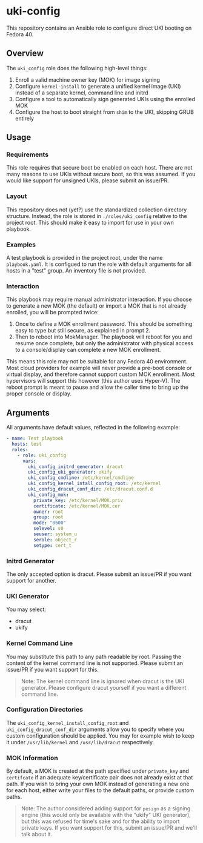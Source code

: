 # uki-config

This repository contains an Ansible role to configure direct UKI booting on Fedora 40.

## Overview

The `uki_config` role does the following high-level things:

1. Enroll a valid machine owner key (MOK) for image signing
2. Configure `kernel-install` to generate a unified kernel image (UKI) instead of a separate
   kernel, command line and initrd
3. Configure a tool to automatically sign generated UKIs using the enrolled MOK
4. Configure the host to boot straight from `shim` to the UKI, skipping GRUB entirely

## Usage

### Requirements

This role requires that secure boot be enabled on each host. There are not many reasons to
use UKIs without secure boot, so this was assumed. If you would like support for unsigned
UKIs, please submit an issue/PR.

### Layout

This repository does not (yet?) use the standardized collection directory structure. Instead,
the role is stored in `./roles/uki_config` relative to the project root. This should make it
easy to import for use in your own playbook.

### Examples

A test playbook is provided in the project root, under the name `playbook.yaml`. It is configued
to run the role with default arguments for all hosts in a "test" group. An inventory file is not
provided.

### Interaction

This playbook may require manual administrator interaction. If you choose to generate a new MOK
(the default) or import a MOK that is not already enrolled, you will be prompted twice:
1. Once to define a MOK enrollment password. This should be something easy to type but still
   secure, as explained in prompt 2.
2. Then to reboot into MokManager. The playbook will reboot for you and resume once complete,
   but only the administrator with physical access to a console/display can complete a new
   MOK enrollment.

This means this role may not be suitable for any Fedora 40 environment. Most cloud providers
for example will never provide a pre-boot console or virtual display, and therefore cannot
support custom MOK enrollment. Most hypervisors will support this however (this author uses
Hyper-V). The reboot prompt is meant to pause and allow the caller time to bring up the proper
console or display.

## Arguments

All arguments have default values, reflected in the following example:

```yaml
- name: Test playbook
  hosts: test
  roles:
    - role: uki_config
      vars:
        uki_config_initrd_generator: dracut
        uki_config_uki_generator: ukify
        uki_config_cmdline: /etc/kernel/cmdline
        uki_config_kernel_intall_config_root: /etc/kernel
        uki_config_dracut_conf_dir: /etc/dracut.conf.d
        uki_config_mok:
          private_key: /etc/kernel/MOK.priv
          certificate: /etc/kernel/MOK.cer
          owner: root
          group: root
          mode: "0600"
          selevel: s0
          seuser: system_u
          serole: object_r
          setype: cert_t
```

### Initrd Generator

The only accepted option is dracut. Please submit an issue/PR if you want support for another.

### UKI Generator

You may select:
- dracut
- ukify

### Kernel Command Line

You may substitute this path to any path readable by root. Passing the content of the kernel
command line is not supported. Please submit an issue/PR if you want support for this.

> Note: The kernel command line is ignored when dracut is the UKI generator. Please configure
        dracut yourself if you want a different command line.

### Configuration Directories

The `uki_config_kernel_install_config_root` and `uki_config_dracut_conf_dir` arguments allow
you to specify where you custom configuration should be applied. You may for example wish to
keep it under `/usr/lib/kernel` and `/usr/lib/dracut` respectively.

### MOK Information

By default, a MOK is created at the path specified under `private_key` and `certifcate` if
an adequate key/certificate pair does not already exist at that path. If you wish to bring
your own MOK instead of generating a new one for each host, either write your files to the
default paths, or provide custom paths.

> Note: The author considered adding support for `pesign` as a signing engine (this would
        only be available with the "ukify" UKI generator), but this was refused for time's
        sake and for the ability to import private keys. If you want support for this,
        submit an issue/PR and we'll talk about it.

